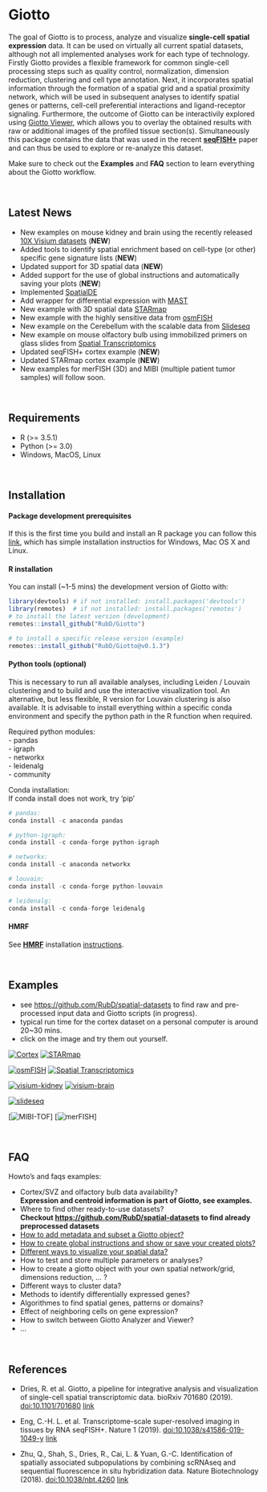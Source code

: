 
<!-- README.md is generated from README.Rmd. Please edit that file -->

# Giotto

<!-- badges: start -->

<!-- badges: end -->

The goal of Giotto is to process, analyze and visualize **single-cell
spatial expression** data. It can be used on virtually all current
spatial datasets, although not all implemented analyses work for each
type of technology. Firstly Giotto provides a flexible framework for
common single-cell processing steps such as quality control,
normalization, dimension reduction, clustering and cell type annotation.
Next, it incorporates spatial information through the formation of a
spatial grid and a spatial proximity network, which will be used in
subsequent analyses to identify spatial genes or patterns, cell-cell
preferential interactions and ligand-receptor signaling. Furthermore,
the outcome of Giotto can be interactivily explored using [Giotto
Viewer](http://spatial.rc.fas.harvard.edu/giotto-viewer/), which allows
you to overlay the obtained results with raw or additional images of the
profiled tissue section(s). Simultaneously this package contains the
data that was used in the recent
[**seqFISH+**](https://www.nature.com/articles/s41586-019-1049-y) paper
and can thus be used to explore or re-analyze this dataset.

Make sure to check out the **Examples** and **FAQ** section to learn
everything about the Giotto workflow.

 

## Latest News

  - New examples on mouse kidney and brain using the recently released
    [10X Visium
    datasets](https://www.10xgenomics.com/spatial-transcriptomics/)
    (**NEW**)
  - Added tools to identify spatial enrichment based on cell-type (or
    other) specific gene signature lists (**NEW**)
  - Updated support for 3D spatial data (**NEW**)
  - Added support for the use of global instructions and automatically
    saving your plots (**NEW**)
  - Implemented [SpatialDE](https://github.com/Teichlab/SpatialDE)
  - Add wrapper for differential expression with
    [MAST](https://github.com/RGLab/MAST)
  - New example with 3D spatial data
    [STARmap](https://science.sciencemag.org/content/361/6400/eaat5691)
  - New example with the highly sensitive data from
    [osmFISH](https://www.nature.com/articles/s41592-018-0175-z)
  - New example on the Cerebellum with the scalable data from
    [Slideseq](https://science.sciencemag.org/content/363/6434/1463)
  - New example on mouse olfactory bulb using immobilized primers on
    glass slides from [Spatial
    Transcriptomics](https://science.sciencemag.org/content/353/6294/78)
  - Updated seqFISH+ cortex example (**NEW**)
  - Updated STARmap cortex example (**NEW**)
  - New examples for merFISH (3D) and MIBI (multiple patient tumor
    samples) will follow soon.

 

## Requirements

  - R (\>= 3.5.1)
  - Python (\>= 3.0)
  - Windows, MacOS, Linux

 

## Installation

#### Package development prerequisites

If this is the first time you build and install an R package you can
follow this
[link](https://support.rstudio.com/hc/en-us/articles/200486498-Package-Development-Prerequisites),
which has simple installation instructios for Windows, Mac OS X and
Linux.

#### R installation

You can install (\~1-5 mins) the development version of Giotto with:

``` r
library(devtools) # if not installed: install.packages('devtools') 
library(remotes)  # if not installed: install.packages('remotes')
# to install the latest version (development)
remotes::install_github("RubD/Giotto")

# to install a specific release version (example)
remotes::install_github("RubD/Giotto@v0.1.3")
```

#### Python tools (optional)

This is necessary to run all available analyses, including Leiden /
Louvain clustering and to build and use the interactive visualization
tool. An alternative, but less flexible, R version for Louvain
clustering is also available. It is advisable to install everything
within a specific conda environment and specify the python path in the R
function when required.

Required python modules:  
\- pandas  
\- igraph  
\- networkx  
\- leidenalg  
\- community

Conda installation:  
If conda install does not work, try ‘pip’

``` python
# pandas:
conda install -c anaconda pandas

# python-igraph:
conda install -c conda-forge python-igraph

# networkx:
conda install -c anaconda networkx

# louvain:
conda install -c conda-forge python-louvain

# leidenalg:
conda install -c conda-forge leidenalg
```

#### HMRF

See [**HMRF**](http://www.nature.com/articles/nbt.4260) installation
[instructions](http://spatial.rc.fas.harvard.edu/install.html).

 

## Examples

  - see <https://github.com/RubD/spatial-datasets> to find raw and
    pre-processed input data and Giotto scripts (in progress).
  - typical run time for the cortex dataset on a personal computer is
    around 20\~30 mins.  
  - click on the image and try them out yourself.

[![Cortex](./inst/images/cortex_image_summary.png)](./inst/examples/mouse_cortex_svz/seqfish_cortex_Giotto_v0.1.2_update.md)
[![STARmap](./inst/images/starmap_cortex_image_summary.png)](./inst/examples/mouse_starmap_cortex/starmap_cortex_Giotto_v0.1.2_update.md)

[![osmFISH](./inst/images/osmFISH_SS_cortex_image_summary.png)](./inst/examples/mouse_osmFISH_SS_cortex/osmFISH_SS_cortex_Giotto_v0.1.2.md)
[![Spatial
Transcriptomics](./inst/images/SpatTx_OB_image_summary.png)](./inst/examples/mouse_SpatTx_OB/mouse_SpatTx_OB_Giotto_v0.1.2.md)

[![visium-kidney](./inst/images/visium_kidney_image_summary.png)](./inst/examples/mouse_visium_kidney/mouse_visium_kidney_Giotto_v0.1.3.md)
[![visium-brain](./inst/images/visium_brain_image_summary.png)](./inst/examples/mouse_visium_brain/mouse_visium_brain_Giotto_v0.1.3.md)

[![slideseq](./inst/images/slideseq_cerebellum_image_summary.png)](./inst/examples/mouse_slideseq_cerebellum/slideseq_cerebellum_Giotto_v0.1.2.md)

\[![MIBI-TOF](./inst/images/MIBI_tumor_image_summary.png)\]
\[![merFISH](./inst/images/merFISH_hypothalam_image_summary.png)\]

 

## FAQ

Howto’s and faqs examples:

  - Cortex/SVZ and olfactory bulb data availability?  
    **Expression and centroid information is part of Giotto, see
    examples.**
  - Where to find other ready-to-use datasets?  
    **Checkout <https://github.com/RubD/spatial-datasets> to find
    already preprocessed datasets**
  - [How to add metadata and subset a Giotto
    object?](./inst/faqs/metadata_and_subset/metadata_and_subset_VC.md)
  - [How to create global instructions and show or save your created
    plots?](./inst/faqs/instructions_and_plotting/instructions_and_plotting.md)
  - [Different ways to visualize your spatial
    data?](./inst/faqs/visualization_options/visualization_options.md)
  - How to test and store multiple parameters or analyses?
  - How to create a giotto object with your own spatial network/grid,
    dimensions reduction, … ?
  - Different ways to cluster data?
  - Methods to identify differentially expressed genes?
  - Algorithmes to find spatial genes, patterns or domains?
  - Effect of neighboring cells on gene expression?
  - How to switch between Giotto Analyzer and Viewer?
  - …

 

## References

  - Dries, R. et al. Giotto, a pipeline for integrative analysis and
    visualization of single-cell spatial transcriptomic data. bioRxiv
    701680 (2019). <doi:10.1101/701680>
    [link](https://www.biorxiv.org/content/10.1101/701680v1)

  - Eng, C.-H. L. et al. Transcriptome-scale super-resolved imaging in
    tissues by RNA seqFISH+. Nature 1 (2019).
    <doi:10.1038/s41586-019-1049-y>
    [link](https://www.nature.com/articles/s41586-019-1049-y)

  - Zhu, Q., Shah, S., Dries, R., Cai, L. & Yuan, G.-C. Identification
    of spatially associated subpopulations by combining scRNAseq and
    sequential fluorescence in situ hybridization data. Nature
    Biotechnology (2018). <doi:10.1038/nbt.4260>
    [link](https://www.nature.com/articles/nbt.4260)
